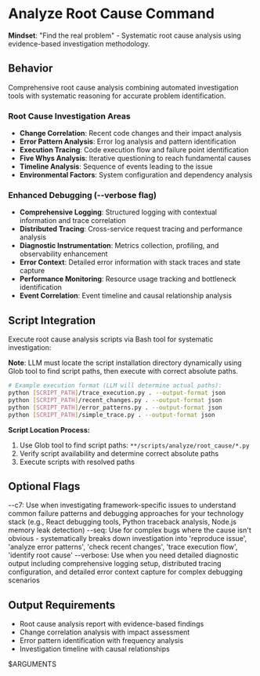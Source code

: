 # Analyze Root Cause Command

**Mindset**: "Find the real problem" - Systematic root cause analysis using evidence-based investigation methodology.

## Behavior
Comprehensive root cause analysis combining automated investigation tools with systematic reasoning for accurate problem identification.

### Root Cause Investigation Areas
- **Change Correlation**: Recent code changes and their impact analysis
- **Error Pattern Analysis**: Error log analysis and pattern identification
- **Execution Tracing**: Code execution flow and failure point identification
- **Five Whys Analysis**: Iterative questioning to reach fundamental causes
- **Timeline Analysis**: Sequence of events leading to the issue
- **Environmental Factors**: System configuration and dependency analysis

### Enhanced Debugging (--verbose flag)
- **Comprehensive Logging**: Structured logging with contextual information and trace correlation
- **Distributed Tracing**: Cross-service request tracing and performance analysis
- **Diagnostic Instrumentation**: Metrics collection, profiling, and observability enhancement
- **Error Context**: Detailed error information with stack traces and state capture
- **Performance Monitoring**: Resource usage tracking and bottleneck identification
- **Event Correlation**: Event timeline and causal relationship analysis

## Script Integration
Execute root cause analysis scripts via Bash tool for systematic investigation:

**Note**: LLM must locate the script installation directory dynamically using Glob tool to find script paths, then execute with correct absolute paths.

```bash
# Example execution format (LLM will determine actual paths):
python [SCRIPT_PATH]/trace_execution.py . --output-format json
python [SCRIPT_PATH]/recent_changes.py . --output-format json
python [SCRIPT_PATH]/error_patterns.py . --output-format json
python [SCRIPT_PATH]/simple_trace.py . --output-format json
```

**Script Location Process:**
1. Use Glob tool to find script paths: `**/scripts/analyze/root_cause/*.py`
2. Verify script availability and determine correct absolute paths
3. Execute scripts with resolved paths

## Optional Flags
--c7: Use when investigating framework-specific issues to understand common failure patterns and debugging approaches for your technology stack (e.g., React debugging tools, Python traceback analysis, Node.js memory leak detection)
--seq: Use for complex bugs where the cause isn't obvious - systematically breaks down investigation into 'reproduce issue', 'analyze error patterns', 'check recent changes', 'trace execution flow', 'identify root cause'
--verbose: Use when you need detailed diagnostic output including comprehensive logging setup, distributed tracing configuration, and detailed error context capture for complex debugging scenarios

## Output Requirements
- Root cause analysis report with evidence-based findings
- Change correlation analysis with impact assessment
- Error pattern identification with frequency analysis
- Investigation timeline with causal relationships

$ARGUMENTS
